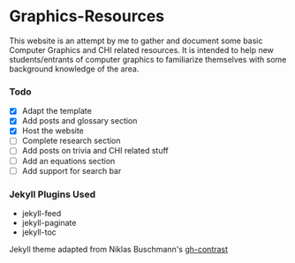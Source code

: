 # Graphics-Resources

This website is an attempt by me to gather and document some basic Computer Graphics and CHI related resources. It is intended to help new students/entrants of computer graphics to familiarize themselves with some background knowledge of the area.

### Todo

* [x] Adapt the template
* [x] Add posts and glossary section
* [x] Host the website
* [ ] Complete research section
* [ ] Add posts on trivia and CHI related stuff
* [ ] Add an equations section
* [ ] Add support for search bar

### Jekyll Plugins Used

* jekyll-feed 
* jekyll-paginate
* jekyll-toc

Jekyll theme adapted from Niklas Buschmann's [gh-contrast](https://github.com/niklasbuschmann/contrast)
